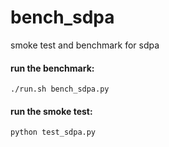 # bench_sdpa
smoke test and benchmark for sdpa


#### run the benchmark:
```
./run.sh bench_sdpa.py
```

#### run the smoke test:
```
python test_sdpa.py
```
